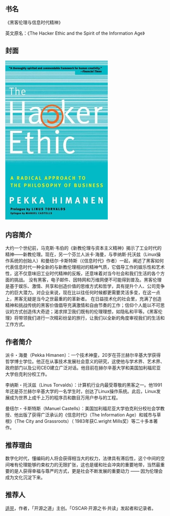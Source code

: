 ##  书名

《黑客伦理与信息时代精神》

英文原名：《The Hacker Ethic and the Spirit of the Information Age》

## 封面

![](./face-image/hacker-ethic.jpg)

## 内容简介

大约一个世纪前，马克斯·韦伯的《新教伦理与资本主义精神》揭示了工业时代的精神——新教伦理。现在，另一个芬兰人派卡·海曼，与李纳斯·托沃兹（Linux操作系统的创始人）和曼纽尔·卡斯特斯（《信息时代》作者）一起，阐述了黑客如何代表信息时代一种全新的与新教伦理相对的精神气质，它倡导工作的娱乐性和艺术性，这不仅意味旧工业时代精神的反叛，还意味着对当今社会和我们生活的各个方面的挑战。 没有黑客，电子邮件、因特网和万维网便不可能得到普及。黑客伦理是基于娱乐、激情、共享和创造价值的思维方式和哲学，具有提升个人、公司竞争力的巨大潜力。对企业来说，现在比以往任何时候都更需要灵活多变，在这一点上，黑客无疑是当今之世最重的的革新者。 在日益技术化的社会里，充满了创造精神和挑战传统的黑客价值倡导充满激情和自由节奏的工作；信仰个人能以不可思议的方式创造伟大奇迹；渴求捍卫我们既有的伦理理想，如隐私和平等。《黑客伦理》将带领我们进行一次精彩纷呈的旅行，让我们以全新的角度审视我们的生活和工作方式。

## 作者简介

派卡・海曼（Pekka Himanen）：一个技术神童，20岁在芬兰赫尔辛基大学获得哲学博士学位。他正在从事技术发展社会意义的研究，这使他与学术界、艺术界、政府部门以及公司CEO建立广泛对话。他目前在赫尔辛基大学和美国加利福尼亚大学伯克利分校工作。

李纳斯・托沃兹（Linus Torvalds）：计算机行业内最受尊敬的黑客之一。他1991年还是芬兰赫尔辛基大学的一名学生时，创达了Linux操作系统。此后，Linux发展成为世界上成千上万的程序员和数目万用户参与的工程。

曼纽尔・卡斯特斯（Manuel Castells）：美国加利福尼亚大学伯克利分校社会学教授、他出版了获得广泛承认的《信息时代》（The Information Age）和城市与草根》（The City and Grassroots）（ 1983年获C.wright Mills奖）等二十多本著作。

## 推荐理由

数字化时代，懂编码的人将会获得相当大的权力，法律具有滞后性，这个中间的空间唯有伦理能够约束权力的无限扩张，这也是缓和社会冲突的重要地带，当然最重要的是人获得幸福与尊严的方式，更是社会不断发展的重要动力 —— 因为伦理会成为文化沉淀下来。

## 推荐人

[适兕](https://opensourceway.community/all_about_kuosi)，作者，「开源之道」主创。「OSCAR·开源之书·共读」发起者和记录者。